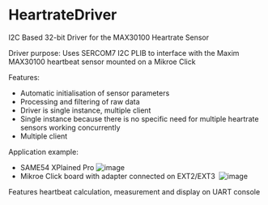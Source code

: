 # HeartrateDriver
I2C Based 32-bit Driver for the MAX30100 Heartrate Sensor 


Driver purpose:​
Uses SERCOM7 I2C PLIB to interface with the Maxim MAX30100 heartbeat sensor mounted on a Mikroe Click​

Features:​
- Automatic initialisation of sensor parameters​
- Processing and filtering of raw data​
- Driver is single instance, multiple client​
- Single instance because there is no specific need for multiple heartrate sensors working concurrently​
- Multiple client​

Application example:​
   - SAME54 XPlained Pro​
   ![image](https://github.com/Eduard-Epurica/HeartrateDriver/assets/64744850/6deda805-b961-4b6e-ac05-fd79195a7f08)
   - Mikroe Click board with adapter connected on EXT2/EXT3 ​
   ![image](https://github.com/Eduard-Epurica/HeartrateDriver/assets/64744850/0072629d-04d1-4daa-9d76-802eefc3c924)

Features heartbeat calculation, measurement and display on UART console
